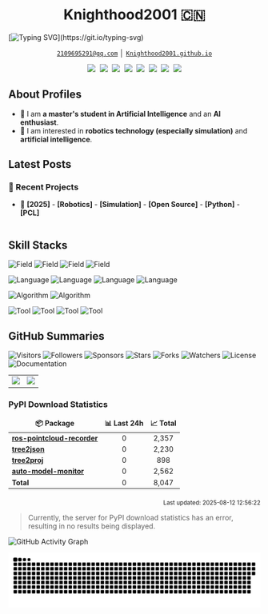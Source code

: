 <!-- Title -->
<h1 align="center" title="Welcome to my github homepage~ :)">Knighthood2001 🇨🇳</h1>

[![Typing SVG](https://readme-typing-svg.demolab.com?font=Fira+Code&pause=1000&vCenter=true&width=435&lines=Hey%F0%9F%91%8B%2C+I'm+Knighthood2001.;An+Open+Source+Contributor.)](https://git.io/typing-svg)

<!-- Contacts -->
<p align="center">
    <a href="2109695291@qq.com" title="Email Address"><code>2109695291@qq.com</code></a> │ <a href="https://Knighthood2001.github.io" title="GitHub Pages"><code>Knighthood2001.github.io</code></a>
</p>

<!-- Socials -->
<p align="center">
    <kbd>
        <a href="https://github.com/Knighthood2001" title="Knighthood2001"><img src="https://img.shields.io/badge/-Knighthood2001-2057B6?style=flat&logo=Linkedin&logoColor=white" /></a>
        <a href="https://github.com/Knighthood2001" title="Knighthood2001"><img src="https://img.shields.io/badge/-Knighthood2001-000000?style=flat&logo=X&logoColor=white" /></a>
        <a href="https://github.com/Knighthood2001" title="Knighthood2001"><img src="https://img.shields.io/badge/-Knighthood2001-F9CF38?style=flat&logo=Huggingface&logoColor=white" /></a>
        <a href="https://github.com/Knighthood2001" title="Knighthood2001"><img src="https://img.shields.io/badge/-Knighthood2001-E67D2E?style=flat&logo=Stackoverflow&logoColor=white" /></a>
        <a href="https://github.com/Knighthood2001" title="Knighthood2001"><img src="https://img.shields.io/badge/-Knighthood2001-EF4E1A?style=flat&logo=Reddit&logoColor=white" /></a>
        <a href="https://github.com/Knighthood2001" title="Knighthood2001"><img src="https://img.shields.io/badge/-Knighthood2001-1953DC?style=flat&logo=Zhihu&logoColor=white" /></a>
        <a href="https://github.com/Knighthood2001" title="Knighthood2001"><img src="https://img.shields.io/badge/-Knighthood2001-EE0000?style=flat&logo=Youtube&logoColor=white" /></a>
        <a href="https://github.com/Knighthood2001" title="Knighthood2001"><img src="https://img.shields.io/badge/-Knighthood2001-F0648C?style=flat&logo=Bilibili&logoColor=white" /></a>
    </kbd>
</p>

## About Profiles

- 👀 I am **a master's student in Artificial Intelligence** and an **AI enthusiast**. 
- 👋 I am interested in **robotics technology (especially simulation)** and **artificial intelligence**.


## Latest Posts

<table width="960px">
<tr>


### 💼 Recent Projects
<!-- Recent-Project-List:Start -->
- 📌 **[2025]** - **[Robotics]** - **[Simulation]** - **[Open Source]** - **[Python]** - **[PCL]**
<!-- Recent-Project-List:End -->


</tr>
</table>

## Skill Stacks

![Field](https://img.shields.io/badge/Field-Robotics-red)
![Field](https://img.shields.io/badge/Field-AI-red)
![Field](https://img.shields.io/badge/Field-Robot_Learning-red)
![Field](https://img.shields.io/badge/Field-Metaverse-red)

![Language](https://img.shields.io/badge/Language-C-yellow)
![Language](https://img.shields.io/badge/Language-C++-yellow)
![Language](https://img.shields.io/badge/Language-Python-yellow)
![Language](https://img.shields.io/badge/Language-Javascript-yellow)


![Algorithm](https://img.shields.io/badge/Algorithm-OpenCV-brightgreen)
![Algorithm](https://img.shields.io/badge/Algorithm-PCL-brightgreen)

![Tool](https://img.shields.io/badge/Tool-Git-blue)
![Tool](https://img.shields.io/badge/Tool-PyTorch-blue)
![Tool](https://img.shields.io/badge/Tool-ROS-blue)
![Tool](https://img.shields.io/badge/Tool-MuJoCo-blue)

## GitHub Summaries

![Visitors](https://komarev.com/ghpvc/?username=Knighthood2001&label=Visitors&style=default)
![Followers](https://img.shields.io/github/followers/Knighthood2001?label=Followers&style=default)
![Sponsors](https://img.shields.io/github/sponsors/Knighthood2001?label=Sponsors&style=default)
![Stars](https://img.shields.io/github/stars/Knighthood2001?label=Stars&style=default)
![Forks](https://img.shields.io/github/forks/Knighthood2001/Knighthood2001?label=Forks&style=default)
![Watchers](https://img.shields.io/github/watchers/Knighthood2001/Knighthood2001?label=Watchers&style=default)
![License](https://img.shields.io/badge/License-Apache_2.0-brightgreen)
![Documentation](https://img.shields.io/badge/Documentation-Yes-brightgreen)



<!-- ![GitHub Stats](https://github-readme-stats.vercel.app/api?username=Knighthood2001&theme=vue&show_icons=true&hide_border=true)
![GitHub Top Langs](https://github-readme-stats.vercel.app/api/top-langs/?username=Knighthood2001&langs_count=10&theme=vue&layout=compact&hide_border=true) -->

<table>
  <tbody>
    <tr>
      <td>
        <picture>
          <source media="(prefers-color-scheme: dark)" srcset="https://github-readme-stats.vercel.app/api?username=Knighthood2001&theme=vue-dark&show_icons=true&hide_border=true">
          <source media="(prefers-color-scheme: light)" srcset="https://github-readme-stats.vercel.app/api?username=Knighthood2001&theme=vue&show_icons=true&hide_border=true">
          <img src="https://github-readme-stats.vercel.app/api?username=Knighthood2001&theme=vue&show_icons=true&hide_border=true">
        </picture>
      </td>
      <td>
        <picture>
          <source media="(prefers-color-scheme: dark)" srcset="https://github-readme-stats.vercel.app/api/top-langs/?username=Knighthood2001&langs_count=10&theme=vue-dark&layout=compact&hide_border=true">
          <source media="(prefers-color-scheme: light)" srcset="https://github-readme-stats.vercel.app/api/top-langs/?username=Knighthood2001&langs_count=10&theme=vue&layout=compact&hide_border=true">
          <img src="https://github-readme-stats.vercel.app/api/top-langs/?username=Knighthood2001&langs_count=10&theme=vue&layout=compact&hide_border=true">
        </picture>
      </td>
    </tr>
  </tbody>
</table>

<!-- PYPI_STATS:Start -->

<h3>PyPI Download Statistics</h3>
<table>
  <thead align="center">
    <tr border: none;>
      <td><b>📦 Package</b></td>
      <td><b>📊 Last 24h</b></td>
      <td><b>📈 Total</b></td>
    </tr>
  </thead>
  <tbody>
    <tr>
      <td><a href="https://pypi.org/project/ros-pointcloud-recorder/"><b>ros-pointcloud-recorder</b></a></td>
      <td align="center">0</td>
      <td align="center">2,357</td>
    </tr>
    <tr>
      <td><a href="https://pypi.org/project/tree2json/"><b>tree2json</b></a></td>
      <td align="center">0</td>
      <td align="center">2,230</td>
    </tr>
    <tr>
      <td><a href="https://pypi.org/project/tree2proj/"><b>tree2proj</b></a></td>
      <td align="center">0</td>
      <td align="center">898</td>
    </tr>
    <tr>
      <td><a href="https://pypi.org/project/auto-model-monitor/"><b>auto-model-monitor</b></a></td>
      <td align="center">0</td>
      <td align="center">2,562</td>
    </tr>
    <tr>
      <td><b>Total</b></td>
      <td align="center">0</td>
      <td align="center">8,047</td>
    </tr>
  </tbody>
</table>
<p align="right"><sub>Last updated: 2025-08-12 12:56:22</sub></p>

<!-- PYPI_STATS:End -->

> Currently, the server for PyPI download statistics has an error, resulting in no results being displayed.



![GitHub Activity Graph](https://github-readme-activity-graph.vercel.app/graph?username=Knighthood2001&area=true&hide_border=true&theme=github-compact)
<!-- ![GitHub Contribution Snake](/assets/images/github-contribution-snake.svg) -->

<picture>
  <source media="(prefers-color-scheme: dark)" srcset="https://raw.githubusercontent.com/Knighthood2001/Knighthood2001/master/assets/images/github-contribution-snake-dark.svg">
  <source media="(prefers-color-scheme: light)" srcset="https://raw.githubusercontent.com/Knighthood2001/Knighthood2001/master/assets/images/github-contribution-snake.svg">
  <img alt="github contribution grid snake animation" src="https://raw.githubusercontent.com/Knighthood2001/Knighthood2001/master/assets/images/github-contribution-snake.svg">
</picture>
